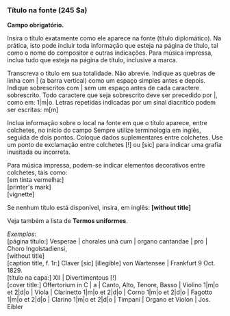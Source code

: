 ### Título na fonte (245 $a)

**Campo obrigatório.**

Insira o título exatamente como ele aparece na fonte (título diplomático). Na prática, isto pode incluir toda informação que esteja na página de título, tal como o nome do compositor e outras indicações. Para música impressa, inclua tudo que esteja na página de título, inclusive a marca.   
  
Transcreva o título em sua totalidade. Não abrevie. Indique as quebras de linha com | (a barra vertical) como um espaço simples antes e depois. Indique sobrescritos com | sem um espaço antes de cada caractere sobrescrito. Todo caractere que seja sobrescrito deve ser precedido por  |, como em: 1|m|o. Letras repetidas indicadas por um sinal diacrítico podem ser escritas: m[m]

Inclua informação sobre o local na fonte em que o título aparece, entre colchetes, no início do campo Sempre utilize terminologia em inglês, seguida de dois pontos. Coloque dados suplementares entre colchetes. Use um ponto de exclamação entre colchetes [!] ou [sic] para indicar uma grafia inusitada ou incorreta.

Para música impressa, podem-se indicar elementos decorativos entre colchetes, tais como:  
[em tinta vermelha:]  
[printer's mark]  
[vignette]

Se nenhum título está disponível, insira, em inglês: **[without title]**

Veja também a lista de **Termos uniformes**.

_Exemplos_:  
[página título:] Vesperae | chorales unà cum | organo cantandae | pro | Choro Ingolstadiensi,  
[without title]   
[caption title, f. 1r:] Claver [sic] [illegible] von Wartensee | Frankfurt 9 Oct. 1829.  
[título na capa:] XII | Divertimentous [!]  
[cover title:] Offertorium in C | a | Canto, Alto, Tenore, Basso | Violino 1|m|o et 2|d|o | Viola | Clarinetto 1|m|o et 2|d|o | Corno 1|m|o et 2|d|o | Fagotto 1|m|o et 2|d|o | Clarino 1|m|o et 2|d|o | Timpani | Organo et Violon | Jos. Eibler
